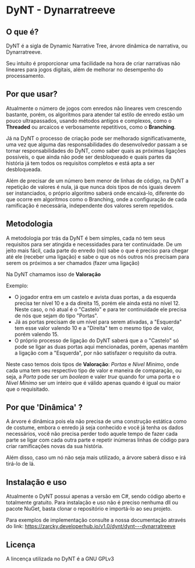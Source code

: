 # DyNT - Dynarratreeve

## O que é?
DyNT é a sigla de Dynamic Narrative Tree, árvore dinâmica de narrativa, ou Dynarratreeve.

Seu intuito é proporcionar uma facilidade na hora de criar narrativas não lineares para jogos digitais, além de melhorar no desempenho do processamento.

## Por que usar?
Atualmente o número de jogos com enredos não lineares vem crescendo bastante, porém, os algoritmos para atender tal estilo de enredo estão um pouco ultrapassados, usando métodos antigos e complexos, como o **Threaded** ou arcaicos e verbosamente repetitivos, como o **Branching**.

Já na DyNT o processo de criação pode ser melhorado significativamente, uma vez que alguma das responsabilidades do desenvolvedor passam a se tornar responsabilidades do DyNT, como saber quais as próximas ligações possíveis, o que ainda não pode ser desbloqueado e quais partes da história já tem todos os requisitos completos e está apta a ser desbloqueada.

Além de precisar de um número bem menor de linhas de código, na DyNT a repetição de valores é nula, já que nunca dois tipos de nós iguais devem ser instanciados, o próprio algoritmo saberá onde encaixá-lo, diferente do que ocorre em algoritmos como o Branching, onde a configuração de cada ramificação é necessária, independente dos valores serem repetidos.

## Metodologia
A metodologia por trás da DyNT é bem simples, cada nó tem seus requisitos para ser atingida e necessidades para ter continuidade. De um jeito mais fácil, cada parte do enredo (nó) sabe o que é preciso para chegar até ele (receber uma ligação) e sabe o que os nós outros nós precisam para serem os próximos a ser chamados (fazer uma ligação)

Na DyNT chamamos isso de **Valoração**

Exemplo:

- O jogador entra em um castelo e avista duas portas, a da esquerda precisa ter nível 10 e a da direita 15, porém ele ainda está no nível 12. Neste caso, o nó atual é o "Castelo" e para ter continuidade ele precisa de nós que sejam do tipo "Portas".
- Já as portas precisam de um nível para serem ativadas, a "Esquerda" tem esse valor valendo 10 e a "Direita" tem o mesmo tipo de valor, porém valendo 15.
- O próprio processo de ligação do DyNT saberá que a o "Castelo" só pode se ligar as duas portas aqui mencionadas, porém, apenas mantêm a ligação com a "Esquerda", por não satisfazer o requisito da outra.   

Neste caso temos dois tipos de **Valoração**: *Portas* e *Nível Minimo*, onde cada uma tem seu respectivo tipo de valor e maneira de comparação, ou seja, a *Porta* pode ser um *boolean* e valer *true* quando for uma porta e o *Nivel Minimo* ser um inteiro que é válido apenas quando é igual ou maior que o requisitado.

## Por que 'Dinâmica' ?
A árvore é dinâmica pois ela não precisa de uma construção estática como de costume, embora o enredo já seja conhecido e você já tenha os dados necessários, você não precisa perder todo aquele tempo de fazer cada parte se ligar com cada outra parte e repetir inúmeras linhas de código para criar ramificações novas da sua história.

Além disso, caso um nó não seja mais utilizado, a árvore saberá disso e irá tirá-lo de lá.

## Instalação e uso
Atualmente o DyNT possui apenas a versão em C#, sendo código aberto e totalmente gratuito. Para instalação e uso não é preciso nenhuma dll ou pacote NuGet, basta clonar o repositório e importá-lo ao seu projeto.

Para exemplos de implementação consulte a nossa documentação através do link:
https://zarcky.developerhub.io/v1.0/dynt/dynt---dynarratreeve

## Licença
A lincença utilizada no DyNT é a GNU GPLv3
